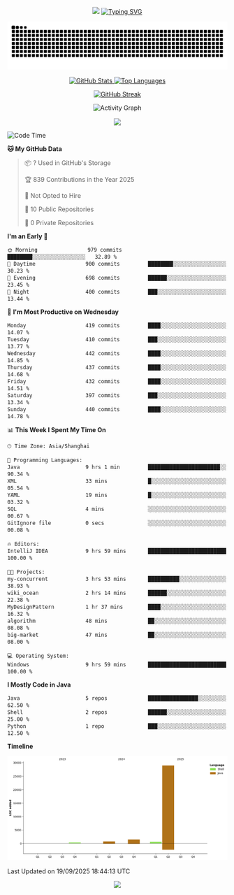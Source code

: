 <!-- -->

<p align="center">
<img src="https://capsule-render.vercel.app/api?type=waving&color=timeGradient&height=300&&section=header&text=HI%20THEME!&fontSize=90&fontAlign=50&fontAlignY=30&desc=I%20am%20AlfonsoKevin!&descAlign=50&descSize=30&descAlignY=60&animation=twinkling" />
    <a align="center" href="https://www.kaijavademo.top/"><img src="https://readme-typing-svg.demolab.com?font=Fira+Code&center=true&pause=1000&width=435&lines=Welcome+to+my+GitHub+profile+page!;%E6%AC%A2%E8%BF%8E%E6%9D%A5%E5%88%B0%E6%88%91%E7%9A%84GitHub%E4%B8%BB%E9%A1%B5%EF%BC%81" alt="Typing SVG" height=200 /> </a>
</p>
 <p align="center"><img src="https://raw.githubusercontent.com/AlfonsoKevin/AlfonsoKevin/output/github-contribution-grid-snake.svg"></p>

</p>


<p align="center" >
  <a href="https://github.com/AlfonsoKevin">  
    <img src="https://github-readme-stats.vercel.app/api/?username=AlfonsoKevin&layout=compact&border_radius=20" width="400"  alt="GitHub Stats" />
  </a>
  <a href="https://www.kaijavademo.top/">
    <img src="https://github-readme-stats.vercel.app/api/top-langs/?username=AlfonsoKevin&layout=compact&border_radius=20" width=400 alt="Top Languages"/>
  </a>
</p>


<p align="center">
    <a href="https://github.com/AlfonsoKevin">
    <img src="https://streak-stats.demolab.com?user=AlfonsoKevin&theme=transparent&hide_border=false%C2%A0%C2%A0%E5%81%87&short_numbers=false%C2%A0%C2%A0%E5%81%87&card_width=595&card_height=234" height="400"  alt="GitHub Streak" />
    </a>
</p>



<p align="center">
    <img width="800" src="https://github-readme-activity-graph.vercel.app/graph?username=AlfonsoKevin&theme=github-compact&hide_border=true&area=true&from=2024-06-01&to=2024-12-31&grid=false&custom_title=Activity%20Graph" alt="Activity Graph" title="Activity Graph" />
</p> 




<p align="center">
	<img align="center" src="https://skillicons.dev/icons?i=idea,java,mysql,redis,spring,rocket,html,css,js,react,linux,py,c,clion,docker,md,stackoverflow&theme=light" />    
</p>


<!--START_SECTION:waka-->
![Code Time](http://img.shields.io/badge/Code%20Time-233%20hrs%2017%20mins-blue)

**🐱 My GitHub Data** 

> 📦 ? Used in GitHub's Storage 
 > 
> 🏆 839 Contributions in the Year 2025
 > 
> 🚫 Not Opted to Hire
 > 
> 📜 10 Public Repositories 
 > 
> 🔑 0 Private Repositories 
 > 
**I'm an Early 🐤** 

```text
🌞 Morning                979 commits         ████████░░░░░░░░░░░░░░░░░   32.89 % 
🌆 Daytime                900 commits         ████████░░░░░░░░░░░░░░░░░   30.23 % 
🌃 Evening                698 commits         ██████░░░░░░░░░░░░░░░░░░░   23.45 % 
🌙 Night                  400 commits         ███░░░░░░░░░░░░░░░░░░░░░░   13.44 % 
```
📅 **I'm Most Productive on Wednesday** 

```text
Monday                   419 commits         ████░░░░░░░░░░░░░░░░░░░░░   14.07 % 
Tuesday                  410 commits         ███░░░░░░░░░░░░░░░░░░░░░░   13.77 % 
Wednesday                442 commits         ████░░░░░░░░░░░░░░░░░░░░░   14.85 % 
Thursday                 437 commits         ████░░░░░░░░░░░░░░░░░░░░░   14.68 % 
Friday                   432 commits         ████░░░░░░░░░░░░░░░░░░░░░   14.51 % 
Saturday                 397 commits         ███░░░░░░░░░░░░░░░░░░░░░░   13.34 % 
Sunday                   440 commits         ████░░░░░░░░░░░░░░░░░░░░░   14.78 % 
```


📊 **This Week I Spent My Time On** 

```text
🕑︎ Time Zone: Asia/Shanghai

💬 Programming Languages: 
Java                     9 hrs 1 min         ███████████████████████░░   90.34 % 
XML                      33 mins             █░░░░░░░░░░░░░░░░░░░░░░░░   05.54 % 
YAML                     19 mins             █░░░░░░░░░░░░░░░░░░░░░░░░   03.32 % 
SQL                      4 mins              ░░░░░░░░░░░░░░░░░░░░░░░░░   00.67 % 
GitIgnore file           0 secs              ░░░░░░░░░░░░░░░░░░░░░░░░░   00.08 % 

🔥 Editors: 
IntelliJ IDEA            9 hrs 59 mins       █████████████████████████   100.00 % 

🐱‍💻 Projects: 
my-concurrent            3 hrs 53 mins       ██████████░░░░░░░░░░░░░░░   38.93 % 
wiki_ocean               2 hrs 14 mins       ██████░░░░░░░░░░░░░░░░░░░   22.38 % 
MyDesignPattern          1 hr 37 mins        ████░░░░░░░░░░░░░░░░░░░░░   16.32 % 
algorithm                48 mins             ██░░░░░░░░░░░░░░░░░░░░░░░   08.08 % 
big-market               47 mins             ██░░░░░░░░░░░░░░░░░░░░░░░   08.00 % 

💻 Operating System: 
Windows                  9 hrs 59 mins       █████████████████████████   100.00 % 
```

**I Mostly Code in Java** 

```text
Java                     5 repos             ████████████████░░░░░░░░░   62.50 % 
Shell                    2 repos             ██████░░░░░░░░░░░░░░░░░░░   25.00 % 
Python                   1 repo              ███░░░░░░░░░░░░░░░░░░░░░░   12.50 % 
```



**Timeline**

![Lines of Code chart](https://raw.githubusercontent.com/AlfonsoKevin/AlfonsoKevin/main/assets/bar_graph.png)


 Last Updated on 19/09/2025 18:44:13 UTC
<!--END_SECTION:waka-->

<p align="center">
    <a href="https://github.com/AlfonsoKevin"></a><img src="https://img.shields.io/badge/GitHub-grey?logo=github" />
</p>
